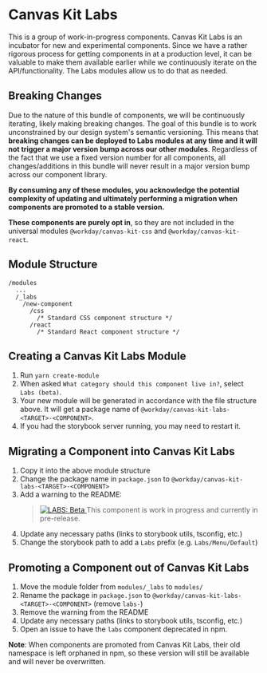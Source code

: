 # Canvas Kit Labs

This is a group of work-in-progress components. Canvas Kit Labs is an incubator for new and
experimental components. Since we have a rather rigorous process for getting components in at a
production level, it can be valuable to make them available earlier while we continuously iterate on
the API/functionality. The Labs modules allow us to do that as needed.

## Breaking Changes

Due to the nature of this bundle of components, we will be continuously iterating, likely making
breaking changes. The goal of this bundle is to work unconstrained by our design system's semantic
versioning. This means that **breaking changes can be deployed to Labs modules at any time and it
will not trigger a major version bump across our other modules**. Regardless of the fact that we use
a fixed version number for all components, all changes/additions in this bundle will never result in
a major version bump across our component library.

**By consuming any of these modules, you acknowledge the potential complexity of updating and
ultimately performing a migration when components are promoted to a stable version.**

**These components are purely opt in**, so they are not included in the universal modules
`@workday/canvas-kit-css` and `@workday/canvas-kit-react`.

## Module Structure

```
/modules
  ...
  /_labs
    /new-component
      /css
        /* Standard CSS component structure */
      /react
        /* Standard React component structure */
```

## Creating a Canvas Kit Labs Module

1. Run `yarn create-module`
2. When asked `What category should this component live in?`, select `Labs (beta)`.
3. Your new module will be generated in accordance with the file structure above. It will get a
   package name of `@workday/canvas-kit-labs-<TARGET>-<COMPONENT>`.
4. If you had the storybook server running, you may need to restart it.

## Migrating a Component into Canvas Kit Labs

1. Copy it into the above module structure
2. Change the package name in `package.json` to `@workday/canvas-kit-labs-<TARGET>-<COMPONENT>`
3. Add a warning to the README:
   > <a href="https://github.com/Workday/canvas-kit/tree/master/modules/_labs/README.md">
   >   <img src="https://img.shields.io/badge/LABS-beta-orange" alt="LABS: Beta" />
   > </a>  This component is work in progress and currently in pre-release.
4. Update any necessary paths (links to storybook utils, tsconfig, etc.)
5. Change the storybook path to add a `Labs` prefix (e.g. `Labs/Menu/Default`)

## Promoting a Component out of Canvas Kit Labs

1. Move the module folder from `modules/_labs` to `modules/`
2. Rename the package in `package.json` to `@workday/canvas-kit-labs-<TARGET>-<COMPONENT>` (remove
   `labs-`)
3. Remove the warning from the README
4. Update any necessary paths (links to storybook utils, tsconfig, etc.)
5. Open an issue to have the `labs` component deprecated in npm.

**Note**: When components are promoted from Canvas Kit Labs, their old namespace is left orphaned in
npm, so these version will still be available and will never be overwritten.
